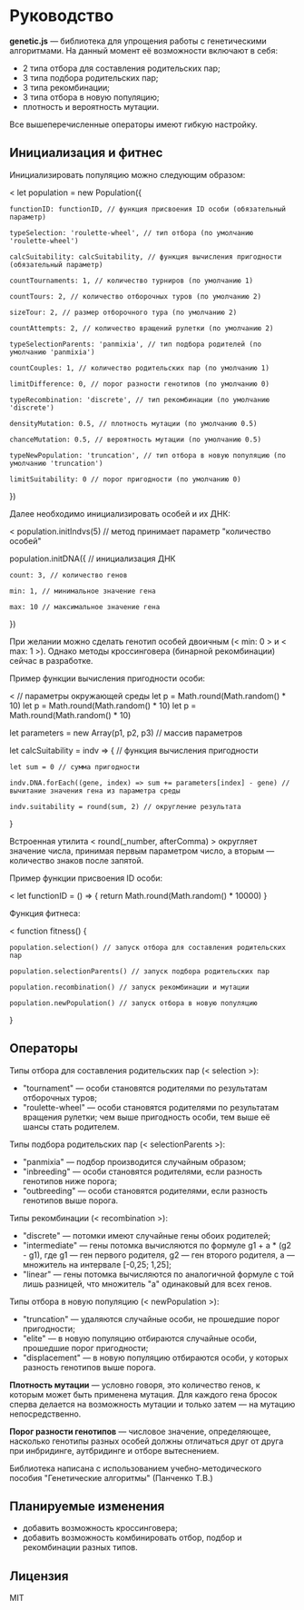 # Руководство

**genetic.js** — библиотека для упрощения работы с генетическими алгоритмами. На данный момент её возможности включают в себя:

* 2 типа отбора для составления родительских пар;
* 3 типа подбора родительских пар;
* 3 типа рекомбинации;
* 3 типа отбора в новую популяцию;
* плотность и вероятность мутации.

Все вышеперечисленные операторы имеют гибкую настройку.

## Инициализация и фитнес

Инициализировать популяцию можно следующим образом:

<
let population = new Population({
	
	functionID: functionID, // функция присвоения ID особи (обязательный параметр)
	
	typeSelection: 'roulette-wheel', // тип отбора (по умолчанию 'roulette-wheel')
	
	calcSuitability: calcSuitability, // функция вычисления пригодности (обязательный параметр)
	
	countTournaments: 1, // количество турниров (по умолчанию 1)
	
	countTours: 2, // количество отборочных туров (по умолчанию 2)
	
	sizeTour: 2, // размер отборочного тура (по умолчанию 2)
	
	countAttempts: 2, // количество вращений рулетки (по умолчанию 2)
	
	typeSelectionParents: 'panmixia', // тип подбора родителей (по умолчанию 'panmixia')
	
	countCouples: 1, // количество родительских пар (по умолчанию 1)
	
	limitDifference: 0, // порог разности генотипов (по умолчанию 0)
	
	typeRecombination: 'discrete', // тип рекомбинации (по умолчанию 'discrete')
	
	densityMutation: 0.5, // плотность мутации (по умолчанию 0.5)
	
	chanceMutation: 0.5, // вероятность мутации (по умолчанию 0.5)
	
	typeNewPopulation: 'truncation', // тип отбора в новую популяцию (по умолчанию 'truncation')
	
	limitSuitability: 0 // порог пригодности (по умолчанию 0)
})
>

Далее необходимо инициализировать особей и их ДНК:

<
population.initIndvs(5) // метод принимает параметр "количество особей"

population.initDNA({ // инициализация ДНК
	
	count: 3, // количество генов
	
	min: 1, // минимальное значение гена
	
	max: 10 // максимальное значение гена
})
>

При желании можно сделать генотип особей двоичным (< min: 0 > и < max: 1 >). Однако методы кроссинговера (бинарной рекомбинации) сейчас в разработке.

Пример функции вычисления пригодности особи:

<
// параметры окружающей среды
let p = Math.round(Math.random() * 10)
let p = Math.round(Math.random() * 10)
let p = Math.round(Math.random() * 10)

let parameters = new Array(p1, p2, p3) // массив параметров

let calcSuitability = indv => { // функция вычисления пригодности

	let sum = 0 // сумма пригодности
	
	indv.DNA.forEach((gene, index) => sum += parameters[index] - gene) // вычитание значения гена из параметра среды
	
	indv.suitability = round(sum, 2) // округление результата
}
>

Встроенная утилита < round(_number, afterComma) > округляет значение числа, принимая первым параметром число, а вторым — количество знаков после запятой.

Пример функции присвоения ID особи:

<
let functionID = () => {
	return Math.round(Math.random() * 10000)
}
>

Функция фитнеса:

<
function fitness() {
	
	population.selection() // запуск отбора для составления родительских пар
	
	population.selectionParents() // запуск подбора родительских пар
	
	population.recombination() // запуск рекомбинации и мутации
	
	population.newPopulation() // запуск отбора в новую популяцию
}
>

## Операторы

Типы отбора для составления родительских пар (< selection >):

* "tournament" — особи становятся родителями по результатам отборочных туров;
* "roulette-wheel" — особи становятся родителями по результатам вращения рулетки; чем выше пригодность особи, тем выше её шансы стать родителем.

Типы подбора родительских пар (< selectionParents >):

* "panmixia" — подбор производится случайным образом;
* "inbreeding" — особи становятся родителями, если разность генотипов ниже порога;
* "outbreeding" — особи становятся родителями, если разность генотипов выше порога.

Типы рекомбинации (< recombination >):

* "discrete" — потомки имеют случайные гены обоих родителей;
* "intermediate" — гены потомка вычисляются по формуле g1 + a * (g2 - g1), где g1 — ген первого родителя, g2 — ген второго родителя, a — множитель на интервале [-0,25; 1,25];
* "linear" — гены потомка вычисляются по аналогичной формуле с той лишь разницей, что множитель "a" одинаковый для всех генов.

Типы отбора в новую популяцию (< newPopulation >):

* "truncation" — удаляются случайные особи, не прошедшие порог пригодности;
* "elite" — в новую популяцию отбираются случайные особи, прошедшие порог пригодности;
* "displacement" — в новую популяцию отбираются особи, у которых разность генотипов выше порога.

**Плотность мутации** — условно говоря, это количество генов, к которым может быть применена мутация. Для каждого гена бросок сперва делается на возможность мутации и только затем — на мутацию непосредственно.

**Порог разности генотипов** — числовое значение, определяющее, насколько генотипы разных особей должны отличаться друг от друга при инбридинге, аутбридинге и отборе вытеснением.

Библиотека написана с использованием учебно-методического пособия "Генетические алгоритмы" (Панченко Т.В.)

## Планируемые изменения

* добавить возможность кроссинговера;
* добавить возможность комбинировать отбор, подбор и рекомбинации разных типов.

## Лицензия

MIT